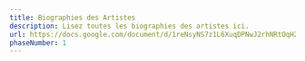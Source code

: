 ```yaml
---
title: Biographies des Artistes
description: Lisez toutes les biographies des artistes ici.
url: https://docs.google.com/document/d/1reNsyNS7z1L6XuqDPNwJ2rhNRtOqH2dXxfcoHPu506o/edit?usp=sharing
phaseNumber: 1
---
```

